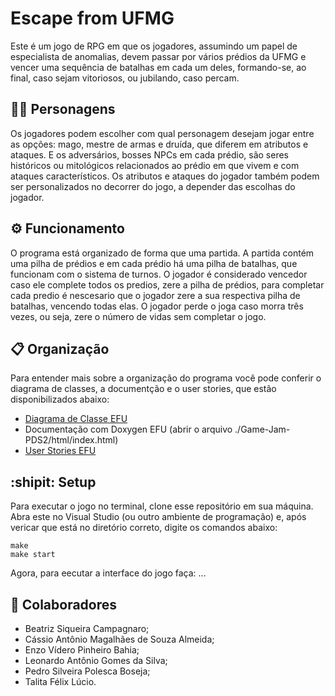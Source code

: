 # Escape from UFMG 
Este é um jogo de RPG em que os jogadores, assumindo um papel de especialista de anomalias, devem passar por vários prédios da
UFMG e vencer uma sequência de batalhas em cada um deles, formando-se, ao final, caso sejam vitoriosos, ou jubilando, caso percam.

## :mage_woman: Personagens
Os jogadores podem escolher com qual personagem desejam jogar entre as opções: mago, mestre de armas e druída, 
que diferem em atributos e ataques. E os adversários, bosses NPCs em cada prédio, são seres históricos ou mitológicos relacionados ao prédio em que vivem e com ataques característicos. Os atributos e ataques do jogador também podem ser personalizados no decorrer do jogo, a depender das escolhas do jogador.

## :gear: Funcionamento
O programa está organizado de forma que uma partida. A partida contém uma pilha de prédios e em cada prédio há uma pilha de batalhas, que funcionam com o sistema de turnos. 
O jogador é considerado vencedor caso ele complete todos os predios, zere a pilha de prédios, para completar cada predio é nescesario que o jogador zere a sua respectiva pilha de batalhas, vencendo todas elas.
O jogador perde o joga caso morra três vezes, ou seja, zere o número de vidas sem completar o jogo.

## :clipboard: Organização
Para entender mais sobre a organização do programa você pode conferir o diagrama de classes, a documentção e o user stories, que estão disponibilizados abaixo:
* [Diagrama de Classe EFU](https://lucid.app/lucidchart/b54e3f5d-465f-4ce0-92ee-862de4a45c31/edit?invitationId=inv_17022fcf-c75d-48a3-ae5c-8ae11b7aefec&page=HWEp-vi-RSFO#)
* Documentação com Doxygen EFU (abrir o arquivo ./Game-Jam-PDS2/html/index.html)
* [User Stories EFU](https://docs.google.com/document/d/1ZR6FHnB6NyvXxb8IlHSf6qMpoL0bJax4UTGQYGjeI2o/edit?usp=sharing)

## :shipit: Setup
Para executar o jogo no terminal, clone esse repositório em sua máquina. Abra este no Visual Studio (ou outro ambiente de programação) e, após vericar que está no diretório correto, digite os comandos abaixo:
```
make
make start
```
Agora, para eecutar a interface do jogo faça: ...

## :brain: Colaboradores
* Beatriz Siqueira Campagnaro;
* Cássio Antônio Magalhães de Souza Almeida;
* Enzo Vídero Pinheiro Bahia;
* Leonardo Antônio Gomes da Silva;
* Pedro Silveira Polesca Boseja;
* Talita Félix Lúcio.
